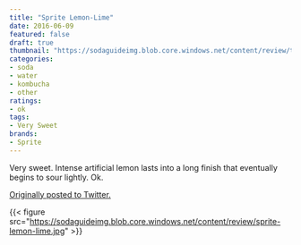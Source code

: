 ```yaml
---
title: "Sprite Lemon-Lime"
date: 2016-06-09
featured: false
draft: true
thumbnail: "https://sodaguideimg.blob.core.windows.net/content/review/thumbs/sprite-lemon-lime.jpg"
categories:
- soda
- water
- kombucha
- other
ratings:
- ok
tags:
- Very Sweet
brands:
- Sprite
---
```


Very sweet. Intense artificial lemon lasts into a long finish that eventually begins to sour lightly. Ok.

[Originally posted to Twitter.](https://twitter.com/Cavorter/status/741076457854640128)

{{< figure src="https://sodaguideimg.blob.core.windows.net/content/review/sprite-lemon-lime.jpg" >}}

